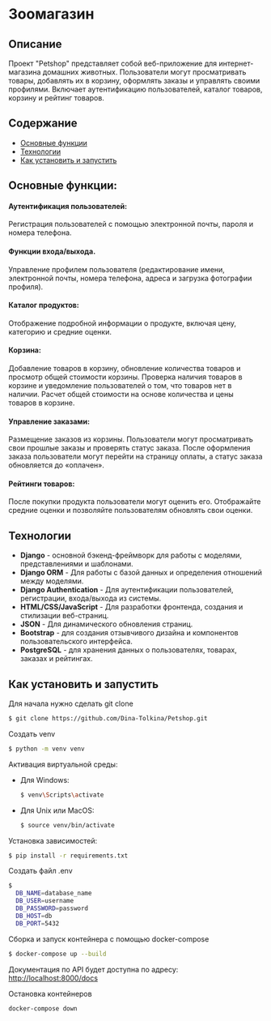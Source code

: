 # Зоомагазин
## Описание
Проект "Petshop" представляет собой веб-приложение для интернет-магазина домашних животных. Пользователи могут просматривать товары, добавлять их в корзину, оформлять заказы и управлять своими профилями. Включает аутентификацию пользователей, каталог товаров, корзину и рейтинг товаров.

## Содержание
- [Основные функции](#основные-функции)
- [Технологии](#технологии)
- [Как установить и запустить](#как-установить-и-запустить)

## Основные функции:
#### Аутентификация пользователей:
Регистрация пользователей с помощью электронной почты, пароля и номера телефона.
#### Функции входа/выхода.
Управление профилем пользователя (редактирование имени, электронной почты, номера телефона, адреса и загрузка фотографии профиля).
#### Каталог продуктов:
Отображение подробной информации о продукте, включая цену, категорию и средние оценки.
#### Корзина:
Добавление товаров в корзину, обновление количества товаров и просмотр общей стоимости корзины.
Проверка наличия товаров в корзине и уведомление пользователей о том, что товаров нет в наличии.
Расчет общей стоимости на основе количества и цены товаров в корзине.
#### Управление заказами:
Размещение заказов из корзины.
Пользователи могут просматривать свои прошлые заказы и проверять статус заказа.
После оформления заказа пользователи могут перейти на страницу оплаты, а статус заказа обновляется до «оплачен».
#### Рейтинги товаров:
После покупки продукта пользователи могут оценить его.
Отображайте средние оценки и позволяйте пользователям обновлять свои оценки.

## Технологии
- **Django** - основной бэкенд-фреймворк для работы с моделями, представлениями и шаблонами.
- **Django ORM** - Для работы с базой данных и определения отношений между моделями.
- **Django Authentication** - Для аутентификации пользователей, регистрации, входа/выхода из системы.
- **HTML/CSS/JavaScript** - Для разработки фронтенда, создания и стилизации веб-страниц.
- **JSON** - Для динамического обновления страниц.
- **Bootstrap** - для создания отзывчивого дизайна и компонентов пользовательского интерфейса.
- **PostgreSQL** - для хранения данных о пользователях, товарах, заказах и рейтингах.

## Как установить и запустить
Для начала нужно сделать git clone
  ```sh
  $ git clone https://github.com/Dina-Tolkina/Petshop.git
  ```
Создать venv
  ```sh
  $ python -m venv venv
  ```
Активация виртуальной среды:
- Для Windows:
  ```sh
  $ venv\Scripts\activate
  ```
- Для Unix или MacOS:
  ```sh
  $ source venv/bin/activate
  ```
Установка зависимостей:
  ```sh
  $ pip install -r requirements.txt
  ```
Создать файл .env
  ```sh
  $
    DB_NAME=database_name
    DB_USER=username
    DB_PASSWORD=password
    DB_HOST=db
    DB_PORT=5432
  ```
Сборка и запуск контейнера с помощью docker-compose
  ```sh
  $ docker-compose up --build
  ```
Документация по API будет доступна по адресу: [http://localhost:8000/docs](http://localhost:8000/docs)

Остановка контейнеров
  ```sh
  docker-compose down
  ```
